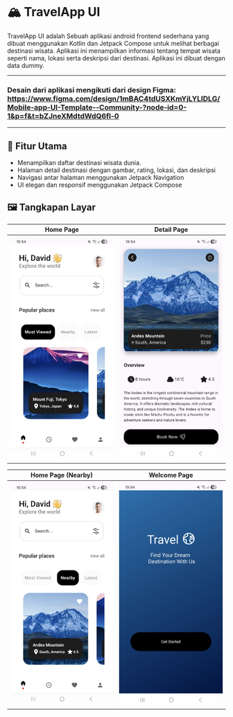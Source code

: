 # 🏔️ TravelApp UI

TravelApp UI adalah Sebuah aplikasi android frontend sederhana yang dibuat menggunakan Kotlin dan Jetpack Compose untuk melihat berbagai destinasi wisata. Aplikasi ini menampilkan informasi tentang tempat wisata seperti nama, lokasi serta deskripsi dari destinasi. Aplikasi ini dibuat dengan data dummy. 


---
### Desain dari aplikasi mengikuti dari design Figma: https://www.figma.com/design/1mBAC4tdUSXKmYjLYLlDLG/Mobile-app-UI-Template--Community-?node-id=0-1&p=f&t=bZJneXMdtdWdQ6fl-0
---

## 🚀 Fitur Utama
- Menampilkan daftar destinasi wisata dunia.
- Halaman detail destinasi dengan gambar, rating, lokasi, dan deskripsi
- Navigasi antar halaman menggunakan Jetpack Navigation
- UI elegan dan responsif menggunakan Jetpack Compose

## 🖼️ Tangkapan Layar
| Home Page | Detail Page |
|----------------|--------------------|
| ![Home Page](https://github.com/leoncen26/TravelApp-UI/blob/main/app/src/main/java/com/example/travelapp_ui/images/SS_TravelApp_UI/home_page.jpg?raw=true) | ![Detail Page](https://github.com/leoncen26/TravelApp-UI/blob/main/app/src/main/java/com/example/travelapp_ui/images/SS_TravelApp_UI/detail_page.jpg?raw=true) | 

| Home Page (Nearby) | Welcome Page |
|----------------|--------------------|
| ![Home Page (Nearby)](https://github.com/leoncen26/TravelApp-UI/blob/main/app/src/main/java/com/example/travelapp_ui/images/SS_TravelApp_UI/home_page(nearby).jpg?raw=true) | ![welcome Page](https://github.com/leoncen26/TravelApp-UI/blob/main/app/src/main/java/com/example/travelapp_ui/images/SS_TravelApp_UI/welcome_page.jpg?raw=true) | 
